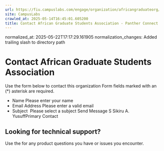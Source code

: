```yaml
---
url: https://fiu.campuslabs.com/engage/organization/africangraduateorg/contact/
site: CampusLabs
crawled_at: 2025-05-14T16:45:01.605200
title: Contact African Graduate Students Association - Panther Connect
---
```

normalized_at: 2025-05-22T17:17:29.161905
normalization_changes: Added trailing slash to directory path

# Contact African Graduate Students Association
Use the form below to contact this organization
Form fields marked with an (*) asterisk are required.
* Name
Please enter your name
* Email Address
Please enter a valid email
* Subject
​
Please select a subject
Send Message
S
Sikiru A. YusuffPrimary Contact
## Looking for technical support?
Use the for any product questions you have or issues you encounter.
